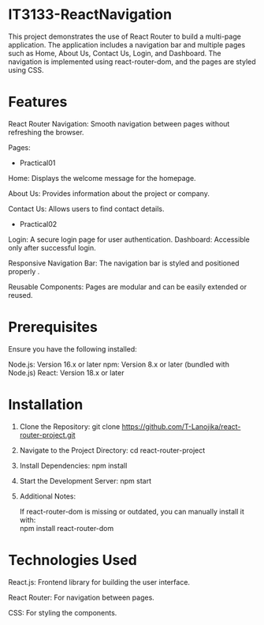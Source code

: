 # IT3133-ReactNavigation

This project demonstrates the use of React Router to build a multi-page application. The application includes a navigation bar and multiple pages such as Home, About Us, Contact Us, Login, and Dashboard. The navigation is implemented using react-router-dom, and the pages are styled using CSS.

# Features
React Router Navigation:
Smooth navigation between pages without refreshing the browser.

 Pages:

* Practical01

Home: Displays the welcome message for the homepage.

About Us: Provides information about the project or company.

Contact Us: Allows users to find contact details.

* Practical02

Login: A secure login page for user authentication.
Dashboard: Accessible only after successful login.

Responsive Navigation Bar:
The navigation bar is styled and positioned properly .

Reusable Components:
Pages are modular and can be easily extended or reused.

# Prerequisites
Ensure you have the following installed:

Node.js: Version 16.x or later
npm: Version 8.x or later (bundled with Node.js)
React: Version 18.x or later

# Installation
1. Clone the Repository:  git clone https://github.com/T-Lanojika/react-router-project.git
2. Navigate to the Project Directory:  cd react-router-project
3. Install Dependencies:  npm install
4. Start the Development Server:  npm start
5. Additional Notes:
   
      If react-router-dom is missing or outdated, you can manually install it with:  
      npm install react-router-dom

# Technologies Used
React.js: Frontend library for building the user interface.

React Router: For navigation between pages.

CSS: For styling the components.
